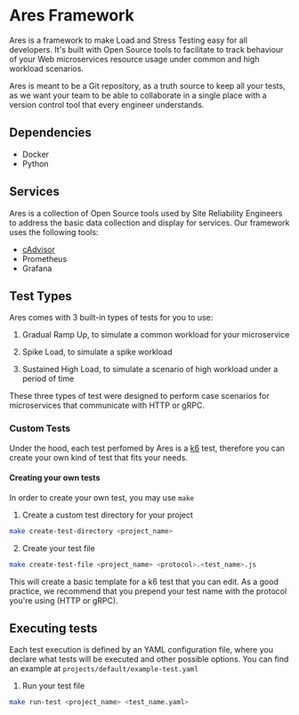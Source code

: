 # Ares Framework

Ares is a framework to make Load and Stress Testing easy for all developers. It's built with Open Source tools to facilitate to track behaviour of your Web microservices resource usage under common and high workload scenarios.

Ares is meant to be a Git repository, as a truth source to keep all your tests, as we want your team to be able to collaborate in a single place with a version control tool that every engineer understands.

## Dependencies
- Docker
- Python

## Services

Ares is a collection of Open Source tools used by Site Reliability Engineers to address the basic data collection and display for services. Our framework uses the following tools:

- [cAdvisor](https://github.com/google/cadvisor)
- Prometheus
- Grafana

## Test Types

Ares comes with 3 built-in types of tests for you to use:

1. Gradual Ramp Up, to simulate a common workload for your microservice

2. Spike Load, to simulate a spike workload

3. Sustained High Load, to simulate a scenario of high workload under a period of time

These three types of test were designed to perform case scenarios for microservices that communicate with HTTP or gRPC.

### Custom Tests

Under the hood, each test perfomed by Ares is a [k6](https://k6.io/) test, therefore you can create your own kind of test that fits your needs.

#### Creating your own tests

In order to create your own test, you may use `make`

1. Create a custom test directory for your project

```sh
make create-test-directory <project_name>
```

2. Create your test file

```sh
make create-test-file <project_name> <protocol>.<test_name>.js
```

This will create a basic template for a k6 test that you can edit. As a good practice, we recommend that you prepend your test name with the protocol you're using (HTTP or gRPC).

## Executing tests

Each test execution is defined by an YAML configuration file, where you declare what tests will be executed and other possible options. You can find an example at `projects/default/example-test.yaml`

1. Run your test file

```sh
make run-test <project_name> <test_name.yaml>
```